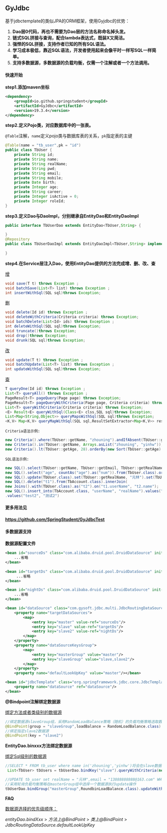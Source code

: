## GyJdbc

基于jdbctemplate的类似JPA的ORM框架，使用Gyjdbc的优势：

1. **Dao层0代码，再也不需要为Dao层的方法名称命名掉头发。**
2. **链式SQL拼接与查询，配合lambda表达式，既装X又简洁。**
3. **强悍的SQL拼接，支持作者已知的所有SQL语法。**
4. **学习成本极低，靠近SQL语法，开发者使用起来会像平时一样写SQL一样简单。**
5. **支持多数据源，多数据源的负载均衡，仅需一个注解或者一个方法调用。**

#### 快速开始

**step1.添加maven坐标**

```xml
<dependency>
    <groupId>io.github.springstudent</groupId>
    <artifactId>GyJdbc</artifactId>
    <version>19.3.4</version>
</dependency>
```

**step2.定义Pojo类，对应数据库中的一张表。**

`@Table`注解，`name`定义pojo类与数据库表的关系，`pk`指定表的主键

```java
@Table(name = "tb_user",pk = "id")
public class TbUser {    
	private String id;    
	private String name;    
	private String realName;    
	private String pwd;    
	private String email;    
	private String mobile;    
	private Date birth;    
	private Integer age;    
	private String career;    
	private Integer isActive = 0;    
	private Integer roleId;
}	
```

**step3.定义Dao与DaoImpl，分别继承自EntityDao和EntityDaoImpl**

```java
public interface TbUserDao extends EntityDao<TbUser,String> {
    
}
@Repository
public class TbUserDaoImpl extends EntityDaoImpl<TbUser,String> implements TbUserDao {
    
}
```

**step4.在Service层注入Dao，使用EntityDao提供的方法完成增、删、改、查**

<u>增</u>

```java
void save(T t) throws Exception ;
void batchSave(List<T> list) throws Exception ;
int insertWithSql(SQL sql)throws Exception;
```

<u>删</u>

```java
void delete(Id id) throws Exception ;
void deleteWithCriteria(Criteria criteria) throws Exception;
void batchDelete(List<Id> ids) throws Exception ;
int deleteWithSql(SQL sql)throws Exception;
void truncate()throws Exception;
void drop()throws Exception;
void drunk(SQL sql)throws Exception;
```

<u>改</u>

```java
void update(T t) throws Exception ;
void batchUpdate(List<T> list) throws Exception ;
int updateWithSql(SQL sql)throws Exception;
```

<u>查</u>

```java
T queryOne(Id id) throws Exception ;
List<T> queryAll() throws Exception ;
PageResult<T> pageQuery(Page page) throws Exception;
PageResult<T> pageQueryWithCriteria(Page page, Criteria criteria) throws Exception;
List<T> queryWithCriteria(Criteria criteria) throws Exception;
<E> Result<E> queryWithSql(Class<E> clss,SQL sql)throws Exception;
List<Map<String,Object>> queryMapsWithSql(SQL sql)throws Exception;
<K,V> Map<K,V> queryMapWithSql(SQL sql,ResultSetExtractor<Map<K,V>> resultSetExtractor)throws Exception;

```

`Criteria语法示例:`

```java
new Criteria().where(TbUser::getName, "zhouning").andIfAbsent(TbUser::getName, null);
new Criteria().in(TbUser::getName, Arrays.asList("zhouning", "yinhw"));
new Criteria().lt(TbUser::getAge, 28).orderBy(new Sort(TbUser::getAge)
```

`SQL语法示例:`

```java
new SQL().select(TbUser::getName, TbUser::getEmail, TbUser::getRealName,TbUser::getMobile).from(TbUser.class).where(TbUser::getIsActive, 1);
new SQL().select("age", countAs("age").as("num")).from(TbUser.class).orderBy(new Sort(TbUser::getAge)).groupBy(TbUser::getAge);
new SQL().update(TbUser.class).set(TbUser::getRealName, "元林").set(TbUser::getEmail, "13888888888@163.com").where(TbUser::getName, "Smith");
new SQL().delete("t1").from(TbAccount.class).innerJoin(
new Joins().with(TbUser.class).as("t2").on("t1.userName", "t2.name");
new SQL().insert_into(TbAccount.class, "userName", "realName").values("test", "测试")
.values("test2", "测试2")
```

#### 更多用法见

#### https://github.com/SpringStudent/GyJdbcTest 

#### 多数据源支持

**数据源配置文件**

```xml
<bean id="sourceDs" class="com.alibaba.druid.pool.DruidDataSource" init-method="init" destroy-method="close">
    ...省略
</bean>
        
<bean id="targetDs" class="com.alibaba.druid.pool.DruidDataSource" init-method="init" destroy-method="close">
     ...省略
</bean>

<bean id="nightDs" class="com.alibaba.druid.pool.DruidDataSource" init-method="init" destroy-method="close">
    ...省略
</bean>   

<bean id="dataSource" class="com.gysoft.jdbc.multi.JdbcRoutingDataSource">    
    <property name="targetDataSources">        
        <map>            
            <entry key="master" value-ref="sourceDs"/>            
            <entry key="slave" value-ref="targetDs"/>            
            <entry key="slave2" value-ref="nightDs"/>        
        </map>    
    </property>    
    <property name="dataSourceKeysGroup">        
        <map>            
            <entry key="masterGroup" value="master"/>            
            <entry key="slaveGroup" value="slave,slave2"/>        
        </map>    
    </property>    
    <property name="defaultLookUpKey" value="master"/></bean>

<bean id="jdbcTemplate" class="org.springframework.jdbc.core.JdbcTemplate">    
    <property name="dataSource" ref="dataSource"/>
</bean>
```

**@Bindpoint注解绑定数据源**

<u>绑定方法或者类级别的数据源</u>

```java
//绑定数据源slaveGroup组，采用RandomLoadBalance策略（随机）的负载均衡策略选取数据源
@BindPoint(group = "slaveGroup",loadBalance = RandomLoadBalance.class)
//绑定指定slave2数据源
@BindPoint(key = "slave2")
```

**EntityDao.binxxx方法绑定数据源**

<u>绑定Sql级别的数据源</u>

```java
//SELECT * FROM tb_user where name in('zhouning','yinhw')将会在slave数据源上执行
 List<TbUser> tbUsers = tbUserDao.bindKey("slave").queryWithCriteria(new Criteria().in(TbUser::getName, Arrays.asList("zhouning", "yinhw")));

//UPDATE tb_user set realName = "元林",email = "13888888888@163.com" WHERE name = "Smith"
//采用轮询负载均衡策略在masterGroup组中选择一个数据源执行update操作
tbUserDao.bindGroup("masterGroup",RoundbinLoadBalance.class).updateWithSql(new SQL().update(TbUser.class).set(TbUser::getRealName, "元林").set(TbUser::getEmail, "13888888888@163.com").where(TbUser::getName, "Smith"));
```

**FAQ**

<u>数据源选择的优先级顺序：</u>

*entityDao.bindXxx* > *方法上@BindPoint* > *类上@BindPoint* > *JdbcRoutingDataSource.defaultLookUpKey*